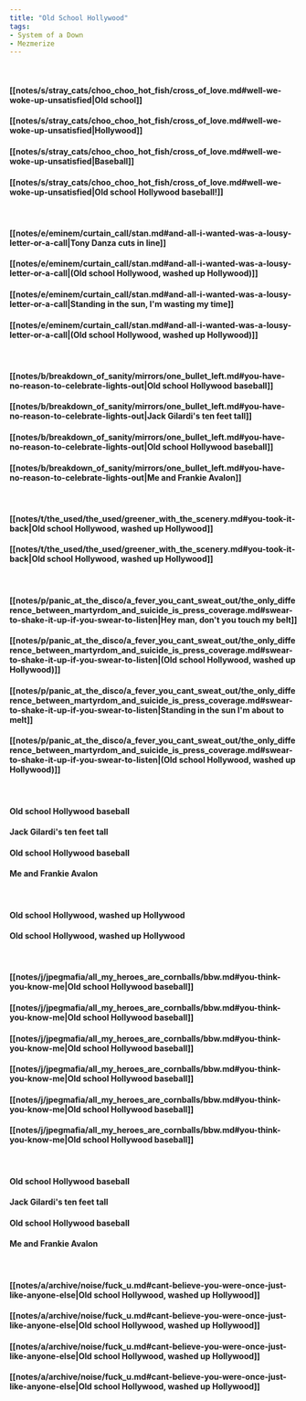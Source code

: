 ```yaml
---
title: "Old School Hollywood"
tags:
- System of a Down
- Mezmerize
---
```

&nbsp;
#### [[notes/s/stray_cats/choo_choo_hot_fish/cross_of_love.md#well-we-woke-up-unsatisfied|Old school]]
#### [[notes/s/stray_cats/choo_choo_hot_fish/cross_of_love.md#well-we-woke-up-unsatisfied|Hollywood]]
#### [[notes/s/stray_cats/choo_choo_hot_fish/cross_of_love.md#well-we-woke-up-unsatisfied|Baseball]]
#### [[notes/s/stray_cats/choo_choo_hot_fish/cross_of_love.md#well-we-woke-up-unsatisfied|Old school Hollywood baseball!]]
&nbsp;
#### [[notes/e/eminem/curtain_call/stan.md#and-all-i-wanted-was-a-lousy-letter-or-a-call|Tony Danza cuts in line]]
#### [[notes/e/eminem/curtain_call/stan.md#and-all-i-wanted-was-a-lousy-letter-or-a-call|(Old school Hollywood, washed up Hollywood)]]
#### [[notes/e/eminem/curtain_call/stan.md#and-all-i-wanted-was-a-lousy-letter-or-a-call|Standing in the sun, I'm wasting my time]]
#### [[notes/e/eminem/curtain_call/stan.md#and-all-i-wanted-was-a-lousy-letter-or-a-call|(Old school Hollywood, washed up Hollywood)]]
&nbsp;
#### [[notes/b/breakdown_of_sanity/mirrors/one_bullet_left.md#you-have-no-reason-to-celebrate-lights-out|Old school Hollywood baseball]]
#### [[notes/b/breakdown_of_sanity/mirrors/one_bullet_left.md#you-have-no-reason-to-celebrate-lights-out|Jack Gilardi's ten feet tall]]
#### [[notes/b/breakdown_of_sanity/mirrors/one_bullet_left.md#you-have-no-reason-to-celebrate-lights-out|Old school Hollywood baseball]]
#### [[notes/b/breakdown_of_sanity/mirrors/one_bullet_left.md#you-have-no-reason-to-celebrate-lights-out|Me and Frankie Avalon]]
&nbsp;
#### [[notes/t/the_used/the_used/greener_with_the_scenery.md#you-took-it-back|Old school Hollywood, washed up Hollywood]]
#### [[notes/t/the_used/the_used/greener_with_the_scenery.md#you-took-it-back|Old school Hollywood, washed up Hollywood]]
&nbsp;
#### [[notes/p/panic_at_the_disco/a_fever_you_cant_sweat_out/the_only_difference_between_martyrdom_and_suicide_is_press_coverage.md#swear-to-shake-it-up-if-you-swear-to-listen|Hey man, don't you touch my belt]]
#### [[notes/p/panic_at_the_disco/a_fever_you_cant_sweat_out/the_only_difference_between_martyrdom_and_suicide_is_press_coverage.md#swear-to-shake-it-up-if-you-swear-to-listen|(Old school Hollywood, washed up Hollywood)]]
#### [[notes/p/panic_at_the_disco/a_fever_you_cant_sweat_out/the_only_difference_between_martyrdom_and_suicide_is_press_coverage.md#swear-to-shake-it-up-if-you-swear-to-listen|Standing in the sun I'm about to melt]]
#### [[notes/p/panic_at_the_disco/a_fever_you_cant_sweat_out/the_only_difference_between_martyrdom_and_suicide_is_press_coverage.md#swear-to-shake-it-up-if-you-swear-to-listen|(Old school Hollywood, washed up Hollywood)]]
&nbsp;
#### Old school Hollywood baseball
#### Jack Gilardi's ten feet tall
#### Old school Hollywood baseball
#### Me and Frankie Avalon
&nbsp;
#### Old school Hollywood, washed up Hollywood
#### Old school Hollywood, washed up Hollywood
&nbsp;
#### [[notes/j/jpegmafia/all_my_heroes_are_cornballs/bbw.md#you-think-you-know-me|Old school Hollywood baseball]]
#### [[notes/j/jpegmafia/all_my_heroes_are_cornballs/bbw.md#you-think-you-know-me|Old school Hollywood baseball]]
#### [[notes/j/jpegmafia/all_my_heroes_are_cornballs/bbw.md#you-think-you-know-me|Old school Hollywood baseball]]
#### [[notes/j/jpegmafia/all_my_heroes_are_cornballs/bbw.md#you-think-you-know-me|Old school Hollywood baseball]]
#### [[notes/j/jpegmafia/all_my_heroes_are_cornballs/bbw.md#you-think-you-know-me|Old school Hollywood baseball]]
#### [[notes/j/jpegmafia/all_my_heroes_are_cornballs/bbw.md#you-think-you-know-me|Old school Hollywood baseball]]
&nbsp;
#### Old school Hollywood baseball
#### Jack Gilardi's ten feet tall
#### Old school Hollywood baseball
#### Me and Frankie Avalon
&nbsp;
#### [[notes/a/archive/noise/fuck_u.md#cant-believe-you-were-once-just-like-anyone-else|Old school Hollywood, washed up Hollywood]]
#### [[notes/a/archive/noise/fuck_u.md#cant-believe-you-were-once-just-like-anyone-else|Old school Hollywood, washed up Hollywood]]
#### [[notes/a/archive/noise/fuck_u.md#cant-believe-you-were-once-just-like-anyone-else|Old school Hollywood, washed up Hollywood]]
#### [[notes/a/archive/noise/fuck_u.md#cant-believe-you-were-once-just-like-anyone-else|Old school Hollywood, washed up Hollywood]]
